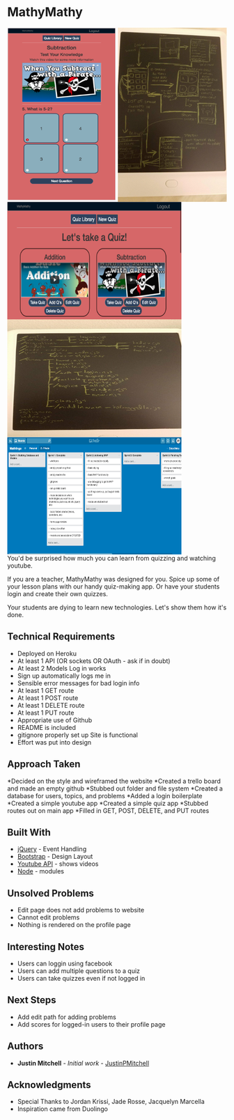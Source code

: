 # MathyMathy
<div margin="auto">
  <img src="./img/cellphone-view.png" align="center" height="400" width="250" >
  <img src="./img/wireframe.jpg" align="center" height="400" width="250" >
</div>
<div margin="auto">
  <img src="./img/labtop-view.png" align="center" height="270" width="400" >
  <img src="./img/folderlayout.jpg" align="center" height="270" width="400" >
</div>
<div margin="auto">
  <img src="./img/trello.png" align="center" height="270" width="400" >
</div>
You'd be surprised how much you can learn from quizzing and watching youtube.

If you are a teacher, MathyMathy was designed for you. Spice up some of your lesson plans with our handy quiz-making app. Or have your students login and create their own quizzes.

Your students are dying to learn new technologies. Let's show them how it's done.

## Technical Requirements

- Deployed on Heroku  
- At least 1 API (OR sockets OR OAuth - ask if in doubt)  
- At least 2 Models Log in works  
- Sign up automatically logs me in  
- Sensible error messages for bad login info  
- At least 1 GET route  
- At least 1 POST route 
- At least 1 DELETE route 
- At least 1 PUT route  
- Appropriate use of Github
- README is included  
- gitignore properly set up Site is functional  
- Effort was put into design

## Approach Taken

*Decided on the style and wireframed the website
*Created a trello board and made an empty github
*Stubbed out folder and file system
*Created a database for users, topics, and problems
*Added a login boilerplate
*Created a simple youtube app
*Created a simple quiz app
*Stubbed routes out on main app
*Filled in GET, POST, DELETE, and PUT routes

## Built With

* [jQuery](https://code.jquery.com/jquery-3.2.1.js) - Event Handling
* [Bootstrap](https://getbootstrap.com/) - Design Layout
* [Youtube API](https://developers.google.com/youtube/) - shows videos
* [Node](https://nodejs.org/en/) - modules 

## Unsolved Problems

* Edit page does not add problems to website
* Cannot edit problems
* Nothing is rendered on the profile page

## Interesting Notes

* Users can loggin using facebook
* Users can add multiple questions to a quiz
* Users can take quizzes even if not logged in

## Next Steps

* Add edit path for adding problems
* Add scores for logged-in users to their profile page

## Authors

* **Justin Mitchell** - *Initial work* - [JustinPMitchell](https://github.com/JustinPMitchell)

## Acknowledgments

* Special Thanks to Jordan Krissi, Jade Rosse, Jacquelyn Marcella
* Inspiration came from Duolingo